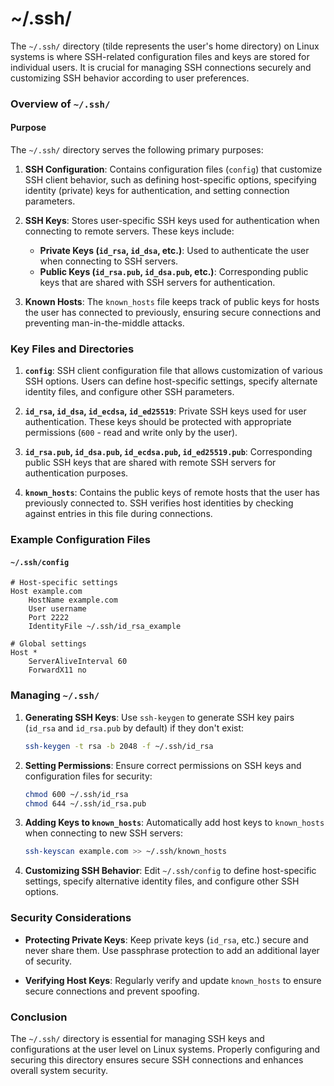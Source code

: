 # ~/.ssh/

The `~/.ssh/` directory (tilde represents the user's home directory) on Linux systems is where SSH-related configuration files and keys are stored for individual users. It is crucial for managing SSH connections securely and customizing SSH behavior according to user preferences.

### Overview of `~/.ssh/`

#### Purpose

The `~/.ssh/` directory serves the following primary purposes:

1. **SSH Configuration**: Contains configuration files (`config`) that customize SSH client behavior, such as defining host-specific options, specifying identity (private) keys for authentication, and setting connection parameters.

2. **SSH Keys**: Stores user-specific SSH keys used for authentication when connecting to remote servers. These keys include:
   - **Private Keys (`id_rsa`, `id_dsa`, etc.)**: Used to authenticate the user when connecting to SSH servers.
   - **Public Keys (`id_rsa.pub`, `id_dsa.pub`, etc.)**: Corresponding public keys that are shared with SSH servers for authentication.

3. **Known Hosts**: The `known_hosts` file keeps track of public keys for hosts the user has connected to previously, ensuring secure connections and preventing man-in-the-middle attacks.

### Key Files and Directories

1. **`config`**: SSH client configuration file that allows customization of various SSH options. Users can define host-specific settings, specify alternate identity files, and configure other SSH parameters.

2. **`id_rsa`, `id_dsa`, `id_ecdsa`, `id_ed25519`**: Private SSH keys used for user authentication. These keys should be protected with appropriate permissions (`600` - read and write only by the user).

3. **`id_rsa.pub`, `id_dsa.pub`, `id_ecdsa.pub`, `id_ed25519.pub`**: Corresponding public SSH keys that are shared with remote SSH servers for authentication purposes.

4. **`known_hosts`**: Contains the public keys of remote hosts that the user has previously connected to. SSH verifies host identities by checking against entries in this file during connections.

### Example Configuration Files

#### `~/.ssh/config`

```plaintext
# Host-specific settings
Host example.com
    HostName example.com
    User username
    Port 2222
    IdentityFile ~/.ssh/id_rsa_example

# Global settings
Host *
    ServerAliveInterval 60
    ForwardX11 no
```

### Managing `~/.ssh/`

1. **Generating SSH Keys**: Use `ssh-keygen` to generate SSH key pairs (`id_rsa` and `id_rsa.pub` by default) if they don't exist:
   ```bash
   ssh-keygen -t rsa -b 2048 -f ~/.ssh/id_rsa
   ```

2. **Setting Permissions**: Ensure correct permissions on SSH keys and configuration files for security:
   ```bash
   chmod 600 ~/.ssh/id_rsa
   chmod 644 ~/.ssh/id_rsa.pub
   ```

3. **Adding Keys to `known_hosts`**: Automatically add host keys to `known_hosts` when connecting to new SSH servers:
   ```bash
   ssh-keyscan example.com >> ~/.ssh/known_hosts
   ```

4. **Customizing SSH Behavior**: Edit `~/.ssh/config` to define host-specific settings, specify alternative identity files, and configure other SSH options.

### Security Considerations

- **Protecting Private Keys**: Keep private keys (`id_rsa`, etc.) secure and never share them. Use passphrase protection to add an additional layer of security.

- **Verifying Host Keys**: Regularly verify and update `known_hosts` to ensure secure connections and prevent spoofing.

### Conclusion

The `~/.ssh/` directory is essential for managing SSH keys and configurations at the user level on Linux systems. Properly configuring and securing this directory ensures secure SSH connections and enhances overall system security.
